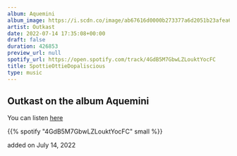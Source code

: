 ```yaml
---
album: Aquemini
album_image: https://i.scdn.co/image/ab67616d0000b273377a6d2051b23afea65ee41a
artist: Outkast
date: 2022-07-14 17:35:08+00:00
draft: false
duration: 426853
preview_url: null
spotify_url: https://open.spotify.com/track/4GdB5M7GbwLZLouktYocFC
title: SpottieOttieDopaliscious
type: music
---
```



## Outkast on the album Aquemini

You can listen [here](https://open.spotify.com/track/4GdB5M7GbwLZLouktYocFC)

{{% spotify "4GdB5M7GbwLZLouktYocFC" small %}}

added on July 14, 2022